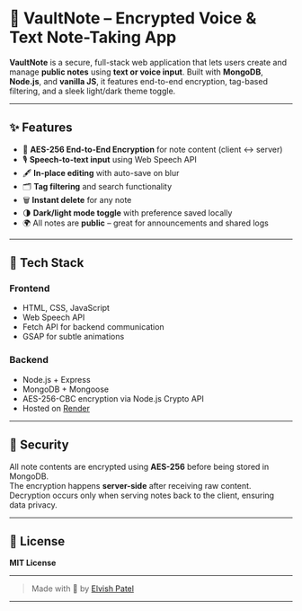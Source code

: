 # 🔐 VaultNote – Encrypted Voice & Text Note-Taking App

**VaultNote** is a secure, full-stack web application that lets users create and manage **public notes** using **text or voice input**. Built with **MongoDB**, **Node.js**, and **vanilla JS**, it features end-to-end encryption, tag-based filtering, and a sleek light/dark theme toggle.

---

## ✨ Features

- 🔐 **AES-256 End-to-End Encryption** for note content (client ↔ server)
- 🎙️ **Speech-to-text input** using Web Speech API
- 🖋️ **In-place editing** with auto-save on blur
- 🗂️ **Tag filtering** and search functionality
- 🗑️ **Instant delete** for any note
- 🌗 **Dark/light mode toggle** with preference saved locally
- 🌍 All notes are **public** – great for announcements and shared logs

---

## 🧱 Tech Stack

### Frontend
- HTML, CSS, JavaScript
- Web Speech API
- Fetch API for backend communication
- GSAP for subtle animations

### Backend
- Node.js + Express
- MongoDB + Mongoose
- AES-256-CBC encryption via Node.js Crypto API
- Hosted on [Render](https://render.com/)

---

## 🔐 Security

All note contents are encrypted using **AES-256** before being stored in MongoDB.  
The encryption happens **server-side** after receiving raw content.  
Decryption occurs only when serving notes back to the client, ensuring data privacy.

---

## 📄 License

**MIT License**

---

> Made with 💙 by [Elvish Patel](https://github.com/elvishpatel)

---
